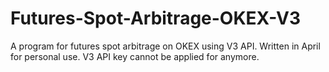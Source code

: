# Futures-Spot-Arbitrage-OKEX-V3
A program for futures spot arbitrage on OKEX using V3 API. Written in April for personal use. V3 API key cannot be applied for anymore.
